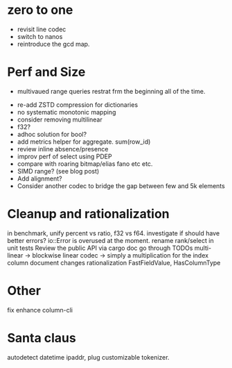 # zero to one
* revisit line codec
* switch to nanos
* reintroduce the gcd map.

# Perf and Size
+ multivaued range queries restrat frm the beginning all of the time.
* re-add ZSTD compression for dictionaries
* no systematic monotonic mapping
* consider removing multilinear
* f32?
* adhoc solution for bool?
* add metrics helper for aggregate. sum(row_id)
* review inline absence/presence
* improv perf of select using PDEP
* compare with roaring bitmap/elias fano etc etc.
* SIMD range? (see blog post)
* Add alignment?
* Consider another codec to bridge the gap between few and 5k elements

# Cleanup and rationalization
in benchmark, unify percent vs ratio, f32 vs f64.
investigate if should have better errors? io::Error is overused at the moment.
rename rank/select in unit tests
Review the public API via cargo doc
go through TODOs
multi-linear -> blockwise
linear codec -> simply a multiplication for the index column
document changes
rationalization FastFieldValue, HasColumnType

# Other
fix enhance column-cli

# Santa claus
autodetect datetime ipaddr, plug customizable tokenizer.
